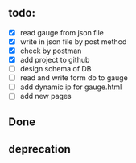 ## todo:

- [x]  read gauge from json file
- [x]  write in json file by post method
- [x]  check by postman
- [x]  add project to github
- [ ]  design schema of DB
- [ ]  read and write form db to gauge
- [ ]  add dynamic ip for gauge.html
- [ ]  add new pages

## Done


## deprecation
 
